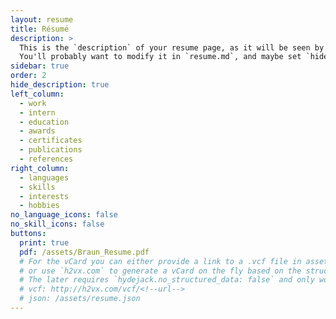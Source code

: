 ```yaml
---
layout: resume
title: Résumé
description: >
  This is the `description` of your resume page, as it will be seen by search engines.
  You'll probably want to modify it in `resume.md`, and maybe set `hide_description` to `true` in the front matter.
sidebar: true
order: 2
hide_description: true
left_column:
  - work
  - intern
  - education
  - awards
  - certificates
  - publications
  - references
right_column:
  - languages
  - skills
  - interests
  - hobbies
no_language_icons: false
no_skill_icons: false
buttons:
  print: true
  pdf: /assets/Braun_Resume.pdf
  # For the vCard you can either provide a link to a .vcf file in assets (see `pdf` above),
  # or use `h2vx.com` to generate a vCard on the fly based on the structured data of the resume page.
  # The later requires `hydejack.no_structured_data: false` and only works once the site is deployed to a public URL.
  # vcf: http://h2vx.com/vcf/<!--url-->
  # json: /assets/resume.json
---
```

